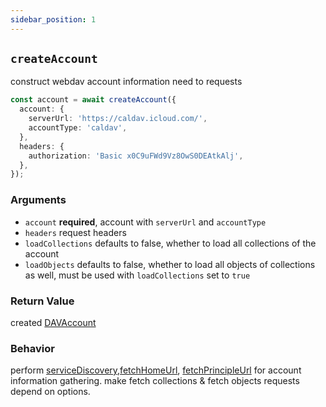 ```yaml
---
sidebar_position: 1
---
```


## `createAccount`

construct webdav account information need to requests

```ts
const account = await createAccount({
  account: {
    serverUrl: 'https://caldav.icloud.com/',
    accountType: 'caldav',
  },
  headers: {
    authorization: 'Basic x0C9uFWd9Vz8OwS0DEAtkAlj',
  },
});
```

### Arguments

- `account` **required**, account with `serverUrl` and `accountType`
- `headers` request headers
- `loadCollections` defaults to false, whether to load all collections of the account
- `loadObjects` defaults to false, whether to load all objects of collections as well, must be used with `loadCollections` set to `true`

### Return Value

created [DAVAccount](../../types/DAVAccount.md)

### Behavior

perform [serviceDiscovery](serviceDiscovery.md),[fetchHomeUrl](fetchHomeUrl.md), [fetchPrincipleUrl](fetchPrincipalUrl.md) for account information gathering.
make fetch collections & fetch objects requests depend on options.
